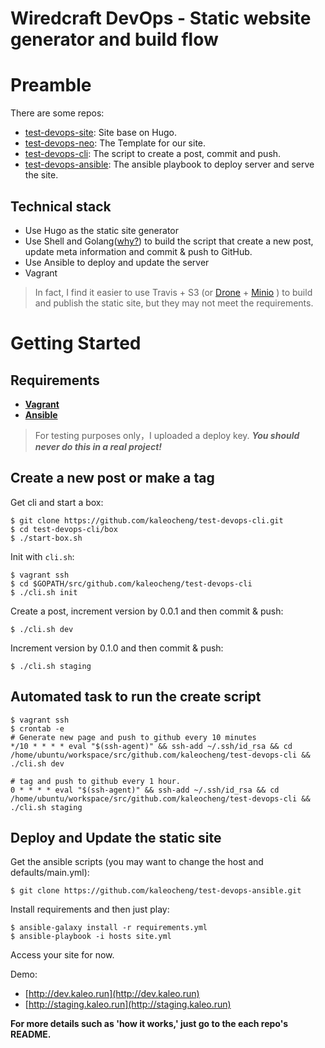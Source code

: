 # Wiredcraft DevOps - Static website generator and build flow

# Preamble

There are some repos:

- [test-devops-site](https://github.com/kaleocheng/test-devops-site): Site base on Hugo.
- [test-devops-neo](https://github.com/kaleocheng/test-devops-neo): The Template for our site.
- [test-devops-cli](https://github.com/kaleocheng/test-devops-cli): The script to create a post, commit and push.
- [test-devops-ansible](https://github.com/kaleocheng/test-devops-ansible): The ansible playbook to deploy server and serve the site.

## Technical stack

- Use Hugo as the static site generator
- Use Shell and Golang([why?](https://github.com/kaleocheng/test-devops-cli#why-both-shell-and-go)) to build the script that create a new post, update meta information and commit & push to GitHub.
- Use Ansible to deploy and update the server
- Vagrant

> In fact, I find it easier to use Travis + S3 (or [Drone](https://github.com/drone/drone) + [Minio](https://github.com/minio/minio) ) to build and publish the static site, but they may not meet the requirements.


# Getting Started

## Requirements

- [**Vagrant**](https://www.vagrantup.com/)
- [**Ansible**](https://www.ansible.com/)


> For testing purposes only，I uploaded a deploy key. ***You should never do this in a real project!***


## Create a new post or make a tag

Get cli and start a box:

```shell
$ git clone https://github.com/kaleocheng/test-devops-cli.git
$ cd test-devops-cli/box
$ ./start-box.sh
```

Init with `cli.sh`:

```shell
$ vagrant ssh
$ cd $GOPATH/src/github.com/kaleocheng/test-devops-cli
$ ./cli.sh init
```

Create a post, increment version by 0.0.1 and then commit & push:
```shell
$ ./cli.sh dev
```

Increment version by 0.1.0 and then commit & push:
```shell
$ ./cli.sh staging
```

## Automated task to run the create script

```shell
$ vagrant ssh
$ crontab -e
# Generate new page and push to github every 10 minutes
*/10 * * * * eval "$(ssh-agent)" && ssh-add ~/.ssh/id_rsa && cd /home/ubuntu/workspace/src/github.com/kaleocheng/test-devops-cli && ./cli.sh dev

# tag and push to github every 1 hour.
0 * * * * eval "$(ssh-agent)" && ssh-add ~/.ssh/id_rsa && cd /home/ubuntu/workspace/src/github.com/kaleocheng/test-devops-cli && ./cli.sh staging
```

## Deploy and Update the static site
Get the ansible scripts (you may want to change the host and defaults/main.yml):

```shell
$ git clone https://github.com/kaleocheng/test-devops-ansible.git
```
Install requirements and then just play:

```shell
$ ansible-galaxy install -r requirements.yml
$ ansible-playbook -i hosts site.yml
```

Access your site for now. 

Demo:

- [http://dev.kaleo.run](http://dev.kaleo.run)
- [http://staging.kaleo.run](http://staging.kaleo.run)



**For more details such as 'how it works,' just go to the each repo's README.**
